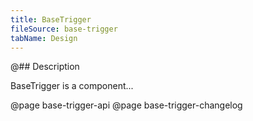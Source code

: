```yaml
---
title: BaseTrigger
fileSource: base-trigger
tabName: Design
---
```


@## Description

BaseTrigger is a component...

@page base-trigger-api
@page base-trigger-changelog
